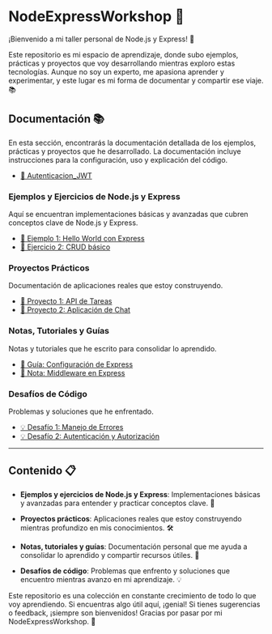 # NodeExpressWorkshop 🚀

¡Bienvenido a mi taller personal de Node.js y Express! 🌟

Este repositorio es mi espacio de aprendizaje, donde subo ejemplos, prácticas y proyectos que voy desarrollando mientras exploro estas tecnologías. Aunque no soy un experto, me apasiona aprender y experimentar, y este lugar es mi forma de documentar y compartir ese viaje. 📚

## Documentación 📚

En esta sección, encontrarás la documentación detallada de los ejemplos, prácticas y proyectos que he desarrollado. La documentación incluye instrucciones para la configuración, uso y explicación del código.

- [📄 Autenticacion_JWT]([docs/ejemplo1.md](https://automatic-doom-2f5.notion.site/JWT-JsonWebToken-502548ad351f452089879d6cda095e3b?pvs=4))

### Ejemplos y Ejercicios de Node.js y Express
Aquí se encuentran implementaciones básicas y avanzadas que cubren conceptos clave de Node.js y Express.

- [📄 Ejemplo 1: Hello World con Express](docs/ejemplo1.md)
- [📄 Ejercicio 2: CRUD básico](docs/ejercicio2.md)

### Proyectos Prácticos

Documentación de aplicaciones reales que estoy construyendo.

- [🚀 Proyecto 1: API de Tareas](docs/proyecto1.md)
- [🚀 Proyecto 2: Aplicación de Chat](docs/proyecto2.md)

### Notas, Tutoriales y Guías

Notas y tutoriales que he escrito para consolidar lo aprendido.

- [📘 Guía: Configuración de Express](docs/guia_configuracion_express.md)
- [📘 Nota: Middleware en Express](docs/nota_middleware.md)

### Desafíos de Código

Problemas y soluciones que he enfrentado.

- [💡 Desafío 1: Manejo de Errores](docs/desafio1.md)
- [💡 Desafío 2: Autenticación y Autorización](docs/desafio2.md)

---


## Contenido 📋

- **Ejemplos y ejercicios de Node.js y Express**: Implementaciones básicas y avanzadas para entender y practicar conceptos clave. 🎯
  
- **Proyectos prácticos**: Aplicaciones reales que estoy construyendo mientras profundizo en mis conocimientos. 🛠️

- **Notas, tutoriales y guías**: Documentación personal que me ayuda a consolidar lo aprendido y compartir recursos útiles. 📝

- **Desafíos de código**: Problemas que enfrento y soluciones que encuentro mientras avanzo en mi aprendizaje. 💡

Este repositorio es una colección en constante crecimiento de todo lo que voy aprendiendo. Si encuentras algo útil aquí, ¡genial! Si tienes sugerencias o feedback, ¡siempre son bienvenidos! Gracias por pasar por mi NodeExpressWorkshop. 🙌
